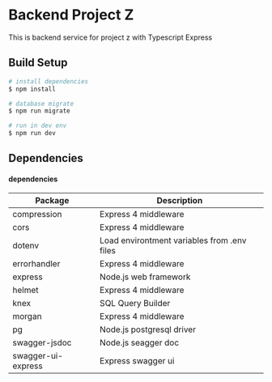 # Backend Project Z

This is backend service for project z with Typescript Express

## Build Setup

```bash
# install dependencies
$ npm install

# database migrate
$ npm run migrate

# run in dev env
$ npm run dev
```

## Dependencies

#### dependencies

| Package            | Description                                 |
| ------------------ | ------------------------------------------- |
| compression        | Express 4 middleware                        |
| cors               | Express 4 middleware                        |
| dotenv             | Load environtment variables from .env files |
| errorhandler       | Express 4 middleware                        |
| express            | Node.js web framework                       |
| helmet             | Express 4 middleware                        |
| knex               | SQL Query Builder                           |
| morgan             | Express 4 middleware                        |
| pg                 | Node.js postgresql driver                   |
| swagger-jsdoc      | Node.js seagger doc                         |
| swagger-ui-express | Express swagger ui                          |